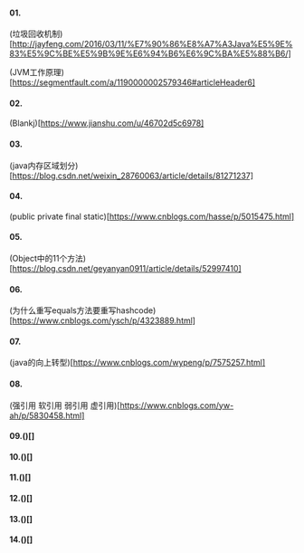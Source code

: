 #### 01.

(垃圾回收机制)[http://jayfeng.com/2016/03/11/%E7%90%86%E8%A7%A3Java%E5%9E%83%E5%9C%BE%E5%9B%9E%E6%94%B6%E6%9C%BA%E5%88%B6/]

(JVM工作原理)[https://segmentfault.com/a/1190000002579346#articleHeader6]

#### 02.

(Blankj)[https://www.jianshu.com/u/46702d5c6978]

#### 03.

(java内存区域划分)[https://blog.csdn.net/weixin_28760063/article/details/81271237]

#### 04.

(public private final static)[https://www.cnblogs.com/hasse/p/5015475.html]

#### 05.

(Object中的11个方法)[https://blog.csdn.net/geyanyan0911/article/details/52997410]

#### 06.

(为什么重写equals方法要重写hashcode)[https://www.cnblogs.com/ysch/p/4323889.html]

#### 07.

(java的向上转型)[https://www.cnblogs.com/wypeng/p/7575257.html]

#### 08.

(强引用 软引用 弱引用 虚引用)[https://www.cnblogs.com/yw-ah/p/5830458.html]

#### 09.()[]

#### 10.()[]

#### 11.()[]

#### 12.()[]

#### 13.()[]

#### 14.()[]

